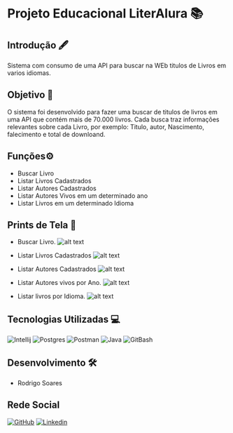 # Projeto Educacional LiterAlura 📚

## Introdução 🖋️
Sistema com consumo de uma  API para buscar na WEb titulos de Livros em varios idiomas.

## Objetivo 🎯
O sistema foi desenvolvido para fazer uma buscar de titulos de livros em uma API que contém mais de 70.000 livros. Cada busca traz informações relevantes sobre cada Livro, por exemplo: Titulo, autor, Nascimento, falecimento e total de downloand. 

## Funções⚙️
 - Buscar Livro 
 - Listar Livros Cadastrados
 - Listar Autores Cadastrados
 - Listar Autores Vivos em um determinado ano
 - Listar Livros em um determinado Idioma
## Prints de Tela 📸

- Buscar Livro.
![alt text](image.png)

- Listar Livros Cadastrados
![alt text](image-1.png)

- Listar Autores Cadastrados
![alt text](image-2.png)

- Listar Autores vivos por Ano.
![alt text](image-3.png)

- Listar livros por Idioma.
![alt text](image-4.png)

## Tecnologias Utilizadas 💻
![Intellij](https://img.shields.io/badge/Intellij-000?style=for-the-badge&logo=mysql&logoColor=blue)
![Postgres](https://img.shields.io/badge/postgres-000?style=for-the-badge&logo=postgres&logoColor=blue)
![Postman](https://img.shields.io/badge/Postman-000?style=for-the-badge&logo=postman&logoColor=blue)
![Java](https://img.shields.io/badge/Java-000?style=for-the-badge&logo=java&logoColor=blue)
![GitBash](https://img.shields.io/badge/Gitbash-000?style=for-the-badge&logo=java&logoColor=blue)

## Desenvolvimento 🛠️

 - Rodrigo Soares

## Rede Social

[![GitHub](https://img.shields.io/badge/GitHub-000?style=for-the-badge&logo=github&logoColor=white)](https://github.com/RodrigoSoares35)
[![Linkedin](https://img.shields.io/badge/Linkedin-000?style=for-the-badge&logo=Linkedin&logoColor=white)](https://linkedin.com/in/rodrigo-soares-java)